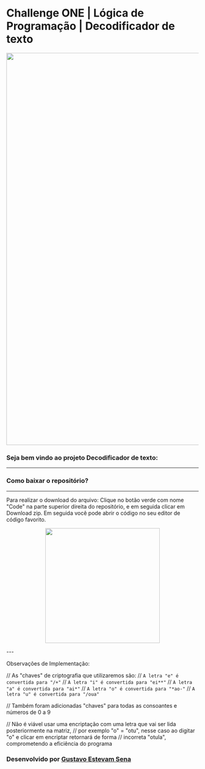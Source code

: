 # Challenge ONE | Lógica de Programação | Decodificador de texto

<p align="center" >
     <img width="1024" heigth="768" src="https://github.com/Gultes-From-23/decodificador-texto/assets/131166618/8f7a5d33-1890-44b1-bdeb-21d6772e02a2")
">
</p>

### Seja bem vindo ao projeto Decodificador de texto:
---

### Como baixar o repositório?
---
Para realizar o download do arquivo: Clique no botão verde com nome "Code" na parte superior direita do repositório, e em seguida clicar em Download zip. Em seguida você pode abrir o código no seu editor de código favorito.

<p align="center" >
     <img width="300" heigth="200" src="https://user-images.githubusercontent.com/101413385/185686126-23339f8c-ecf9-44b8-9c52-996c50750254.png">
</p>
                                                                                                                                             ---
                                                                                                                                               
Observações de  Implementação:

// As "chaves" de criptografia que utilizaremos são:
// `A letra "e" é convertida para "/+"`
// `A letra "i" é convertida para "ei**"`
// `A letra "a" é convertida para "ai*"`
// `A letra "o" é convertida para "*ao-"`
// `A letra "u" é convertida para "/oua"`

// Também foram adicionadas "chaves" para todas as consoantes e números de 0 a 9

// Não é viável usar uma encriptação com uma letra que vai ser lida posteriormente na matriz,
// por exemplo "o" = "otu", nesse caso ao digitar "o"  e clicar em encriptar retornará de forma
// incorreta "otula", comprometendo a eficiência do programa                                                                                                                                              
### Desenvolvido por [Gustavo Estevam Sena](https://github.com/Gultes)
                                                                                                                                               


